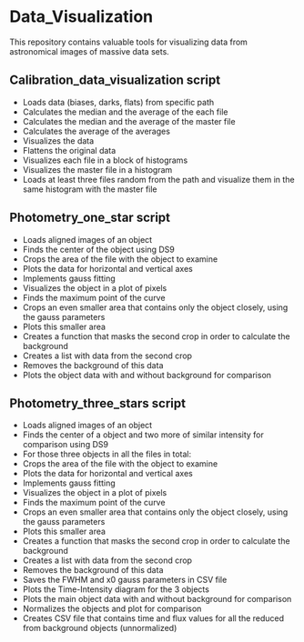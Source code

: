 # Data_Visualization
This repository contains valuable tools for visualizing data from astronomical images of massive data sets.

## Calibration_data_visualization script
* Loads data (biases, darks, flats) from specific path
* Calculates the median and the average of the each file
* Calculates the median and the average of the master file
* Calculates the average of the averages
* Visualizes the data
* Flattens the original data
* Visualizes each file in a block of histograms
* Visualizes the master file in a histogram
* Loads at least three files random from the path and visualize them in the same histogram with the master file
## Photometry_one_star script
* Loads aligned images of an object
* Finds the center of the object using DS9
* Crops the area of the file with the object to examine
* Plots the data for horizontal and vertical axes
* Implements gauss fitting
* Visualizes the object in a plot of pixels
* Finds the maximum point of the curve
* Crops an even smaller area that contains only the object closely, using the gauss parameters
* Plots this smaller area
* Creates a function that masks the second crop in order to calculate the background
* Creates a list with  data from the second crop 
* Removes the background of this data
* Plots the object data with and without background for comparison

## Photometry_three_stars script
* Loads aligned images of an object
* Finds the center of a object and two more of similar intensity for comparison using DS9
* For those three objects in all the files in total:
* Crops the area of the file with the object to examine
* Plots the data for horizontal and vertical axes
* Implements gauss fitting
* Visualizes the object in a plot of pixels
* Finds the maximum point of the curve
* Crops an even smaller area that contains only the object closely, using the gauss parameters
* Plots this smaller area
* Creates a function that masks the second crop in order to calculate the background
* Creates a list with data from the second crop 
* Removes the background of this data
* Saves the FWHM and x0 gauss parameters in CSV file
* Plots the Time-Intensity diagram for the 3 objects
* Plots the main object data with and without background for comparison
* Normalizes the objects and plot for comparison
* Creates CSV file that contains time and flux values for all the reduced from background objects (unnormalized)

